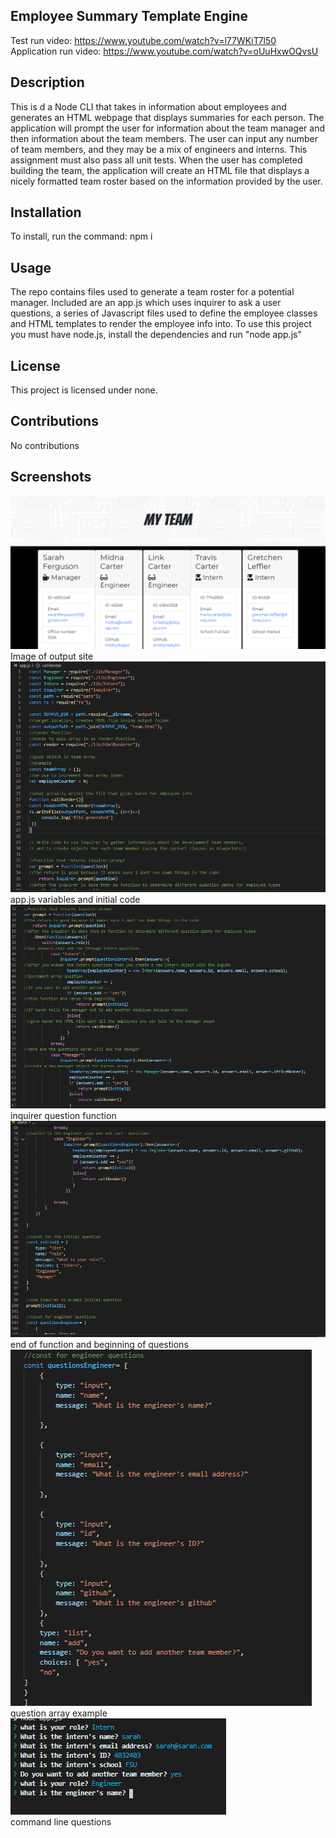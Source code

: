 ## Employee Summary Template Engine

Test run video: https://www.youtube.com/watch?v=l77WKiT7l50
<br/>
Application run video: https://www.youtube.com/watch?v=oUuHxwOQvsU

## Description

This is d a Node CLI that takes in information about employees and generates an HTML webpage that displays summaries for each person. The application will prompt the user for information about the team manager and then information about the team members. The user can input any number of team members, and they may be a mix of engineers and interns. This assignment must also pass all unit tests. When the user has completed building the team, the application will create an HTML file that displays a nicely formatted team roster based on the information provided by the user.

## Installation
  
 To install, run the command: npm i
  
  
## Usage 
  
The repo contains files used to generate a team roster for a potential manager. Included are an app.js which uses inquirer to ask a user questions, a series of Javascript files used to define the employee classes and HTML templates to render the employee info into. To use this project you must have node.js, install the dependencies and run "node app.js"

 ## License
  
This project is licensed under none.
  

## Contributions
  
No contributions

## Screenshots

![image](images/screenshot1.PNG)
<br/>
Image of output site
<br/>
![image](images/screenshot2.PNG)
<br/>
app.js variables and initial code
<br/>
![image](images/screenshot3.PNG)
<br/>
inquirer question function 
<br/>
![image](images/screenshot4.PNG)
<br/>
end of function and beginning of questions
<br/>
![image](images/screenshot5.PNG)
<br/>
question array example
<br/>
![image](images/screenshot6.PNG)
<br/>
command line questions



